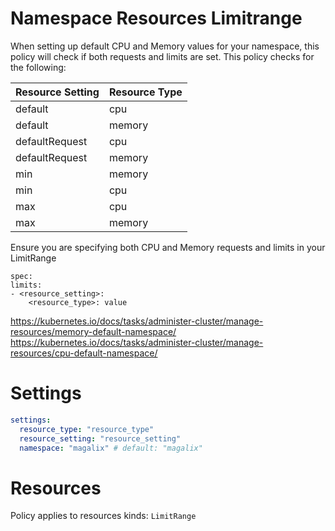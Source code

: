 # Namespace Resources Limitrange

When setting up default CPU and Memory values for your namespace, this policy will check if both requests and limits are set. This policy checks for the following:

| Resource Setting | Resource Type |
| ---------------- | ------------- |
| default          | cpu           |
| default          | memory        |
| defaultRequest   | cpu           |
| defaultRequest   | memory        |
| min              | memory        |
| min              | cpu           |
| max              | cpu           |
| max              | memory        |

Ensure you are specifying both CPU and Memory requests and limits in your LimitRange

```
spec:
limits:
- <resource_setting>:
    <resource_type>: value
```

https://kubernetes.io/docs/tasks/administer-cluster/manage-resources/memory-default-namespace/
https://kubernetes.io/docs/tasks/administer-cluster/manage-resources/cpu-default-namespace/

# Settings

```yaml
settings:
  resource_type: "resource_type"
  resource_setting: "resource_setting"
  namespace: "magalix" # default: "magalix"
```

# Resources

Policy applies to resources kinds:
`LimitRange`
